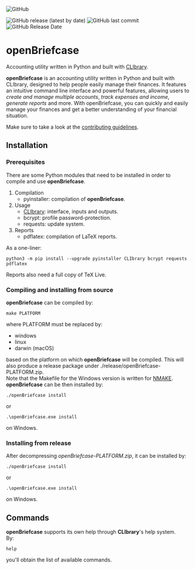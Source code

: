 ![GitHub](https://img.shields.io/github/license/diantonioandrea/openBriefcase)

![GitHub release (latest by date)](https://img.shields.io/github/v/release/diantonioandrea/openBriefcase?label=openBriefcase%20on%20GitHub)
![GitHub last commit](https://img.shields.io/github/last-commit/diantonioandrea/openBriefcase)
![GitHub Release Date](https://img.shields.io/github/release-date/diantonioandrea/openBriefcase)

# openBriefcase

Accounting utility written in Python and built with [CLIbrary](https://github.com/diantonioandrea/CLIbrary).  

**openBriefcase** is an accounting utility written in Python and built with CLIbrary, designed to help people easily manage their finances. It features an intuitive command line interface and powerful features, allowing users to *create and manage multiple accounts*, *track expenses and income*, *generate reports* and more. With openBriefcase, you can quickly and easily manage your finances and get a better understanding of your financial situation.  

Make sure to take a look at the [contributing guidelines](https://github.com/diantonioandrea/.github/blob/main/CONTRIBUTING.md).

## Installation

### Prerequisites

There are some Python modules that need to be installed in order to compile and use **openBriefcase**.

1. Compilation
	* pyinstaller: compilation of **openBriefcase**.
2. Usage
	* [CLIbrary](https://github.com/diantonioandrea/CLIbrary): interface, inputs and outputs.
	* bcrypt: profile password-protection.
	* requests: update system.
3. Reports
	* pdflatex: compilation of LaTeX reports.

As a one-liner:

	python3 -m pip install --upgrade pyinstaller CLIbrary bcrypt requests pdflatex

Reports also need a full copy of TeX Live.

### Compiling and installing from source

**openBriefcase** can be compiled by:

	make PLATFORM

where PLATFORM must be replaced by:

* windows
* linux
* darwin (macOS)

based on the platform on which **openBriefcase** will be compiled. This will also produce a release package under ./release/openBriefcase-PLATFORM.zip.  
Note that the Makefile for the Windows version is written for [NMAKE](https://learn.microsoft.com/en-gb/cpp/build/reference/nmake-reference?view=msvc-170).  
**openBriefcase** can be then installed by:

	./openBriefcase install

or

	.\openBriefcase.exe install

on Windows.
	
### Installing from release

After decompressing *openBriefcase-PLATFORM.zip*, it can be installed by:

	./openBriefcase install

or

	.\openBriefcase.exe install

on Windows.

## Commands

**openBriefcase** supports its own help through **CLIbrary**'s help system.  
By:

	help

you'll obtain the list of available commands.
